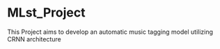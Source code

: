 # MLst_Project

This Project aims to develop an automatic music tagging model utilizing CRNN architecture
